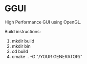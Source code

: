 # GGUI
High Performance GUI using OpenGL.

Build instructions:

1.  mkdir build
2.  mkdir bin
3.  cd build
4.  cmake .. -G "/YOUR GENERATOR/"
